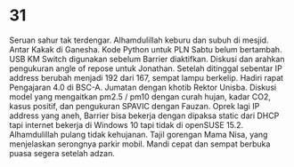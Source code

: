 # 31
Seruan sahur tak terdengar. Alhamdulillah keburu dan subuh di mesjid. Antar Kakak di Ganesha. Kode Python untuk PLN Sabtu belum bertambah. USB KM Switch digunakan sebelum Barrier diaktifkan. Diskusi dan arahkan pengukuran angle of repose untuk Jonathan. Setelah ditinggal sebentar IP address berubah menjadi 192 dari 167, sempat lampu berkelip. Hadiri rapat Pengajaran 4.0 di BSC-A. Jumatan dengan khotib Rektor Unisba. Diskusi model yang mengaitkan pm2.5 / pm10 dengan curah hujan, kadar CO2, kasus positif, dan pengukuran SPAVIC dengan Fauzan. Oprek lagi IP address yang aneh, Barrier bisa bekerja dengan dipaksa static dari DHCP tapi internet bekerja di Windows 10 tapi tidak di openSUSE 15.2. Alhamdulillah pulang tidak kehujanan. Tajil gorengan Mama Nisa, yang menjelaskan serongnya parkir mobil. Mandi cepat dan sempat berbuka puasa segera setelah adzan.
